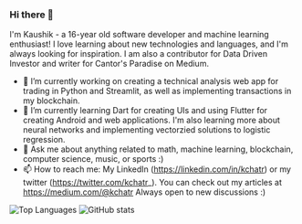 ### Hi there 👋

<!--
**kchatr/kchatr** is a ✨ _special_ ✨ repository because its `README.md` (this file) appears on your GitHub profile.

Here are some ideas to get you started:

- 🔭 I’m currently working on ...
- 🌱 I’m currently learning ...
- 👯 I’m looking to collaborate on ...
- 🤔 I’m looking for help with ...
- 💬 Ask me about ...
- 📫 How to reach me: ...
- 😄 Pronouns: ...
- ⚡ Fun fact: ...
-->
I'm Kaushik - a 16-year old software developer and machine learning enthusiast! I love learning about new technologies and languages, and I'm always looking for inspiration. I am also a contributor for Data Driven Investor and writer for Cantor's Paradise on Medium.
- 🔭 I’m currently working on creating a technical analysis web app for trading in Python and Streamlit, as well as implementing transactions in my blockchain. 
- 🌱 I’m currently learning Dart for creating UIs and using Flutter for creating Android and web applications. I'm also learning more about neural networks and implementing vectorzied solutions to logistic regression.
- 💬 Ask me about anything related to math, machine learning, blockchain, computer science, music, or sports :)
- 📫 How to reach me: My LinkedIn (https://linkedin.com/in/kchatr) or my twitter (https://twitter.com/kchatr_). You can check out my articles at https://medium.com/@kchatr Always open to new discussions :)

![Top Languages](https://github-readme-stats.vercel.app/api/top-langs/?username=kchatr)
![GitHub stats](https://github-readme-stats.vercel.app/api?username=kchatr&show_icons=true&theme=tokyonight)
